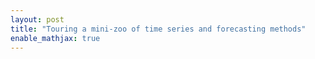 ```yaml
---
layout: post
title: "Touring a mini-zoo of time series and forecasting methods"
enable_mathjax: true
---
```


